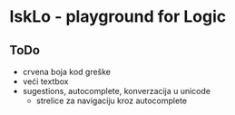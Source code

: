 # IskLo - playground for Logic

## ToDo

- crvena boja kod greške
- veći textbox
- sugestions, autocomplete, konverzacija u unicode
    - strelice za navigaciju kroz autocomplete
